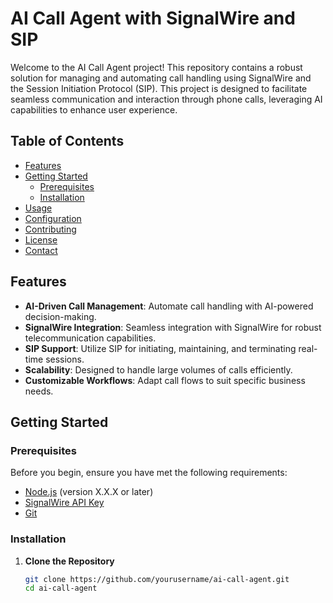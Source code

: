 # AI Call Agent with SignalWire and SIP

Welcome to the AI Call Agent project! This repository contains a robust solution for managing and automating call handling using SignalWire and the Session Initiation Protocol (SIP). This project is designed to facilitate seamless communication and interaction through phone calls, leveraging AI capabilities to enhance user experience.

## Table of Contents

- [Features](#features)
- [Getting Started](#getting-started)
  - [Prerequisites](#prerequisites)
  - [Installation](#installation)
- [Usage](#usage)
- [Configuration](#configuration)
- [Contributing](#contributing)
- [License](#license)
- [Contact](#contact)

## Features

- **AI-Driven Call Management**: Automate call handling with AI-powered decision-making.
- **SignalWire Integration**: Seamless integration with SignalWire for robust telecommunication capabilities.
- **SIP Support**: Utilize SIP for initiating, maintaining, and terminating real-time sessions.
- **Scalability**: Designed to handle large volumes of calls efficiently.
- **Customizable Workflows**: Adapt call flows to suit specific business needs.

## Getting Started

### Prerequisites

Before you begin, ensure you have met the following requirements:

- [Node.js](https://nodejs.org/) (version X.X.X or later)
- [SignalWire API Key](https://signalwire.com/)
- [Git](https://git-scm.com/)

### Installation

1. **Clone the Repository**

   ```bash
   git clone https://github.com/yourusername/ai-call-agent.git
   cd ai-call-agent